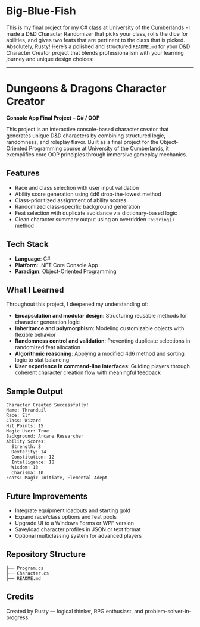 # Big-Blue-Fish
This is my final project for my C# class at University of the Cumberlands - I made a D&amp;D Character Randomizer that picks your class, rolls the dice for abilities, and gives two feats that are pertinent to the class that is picked.
Absolutely, Rusty! Here’s a polished and structured `README.md` for your D&D Character Creator project that blends professionalism with your learning journey and unique design choices:

---

# Dungeons & Dragons Character Creator  
**Console App Final Project – C# / OOP**

This project is an interactive console-based character creator that generates unique D&D characters by combining structured logic, randomness, and roleplay flavor. Built as a final project for the Object-Oriented Programming course at University of the Cumberlands, it exemplifies core OOP principles through immersive gameplay mechanics.

## Features  
- Race and class selection with user input validation  
- Ability score generation using 4d6 drop-the-lowest method  
- Class-prioritized assignment of ability scores  
- Randomized class-specific background generation  
- Feat selection with duplicate avoidance via dictionary-based logic  
- Clean character summary output using an overridden `ToString()` method

## Tech Stack  
- **Language**: C#  
- **Platform**: .NET Core Console App  
- **Paradigm**: Object-Oriented Programming  

## What I Learned  
Throughout this project, I deepened my understanding of:

- **Encapsulation and modular design**: Structuring reusable methods for character generation logic  
- **Inheritance and polymorphism**: Modeling customizable objects with flexible behavior  
- **Randomness control and validation**: Preventing duplicate selections in randomized feat allocation  
- **Algorithmic reasoning**: Applying a modified 4d6 method and sorting logic to stat balancing  
- **User experience in command-line interfaces**: Guiding players through coherent character creation flow with meaningful feedback

## Sample Output  
```text
Character Created Successfully!
Name: Thranduil
Race: Elf
Class: Wizard
Hit Points: 15
Magic User: True
Background: Arcane Researcher
Ability Scores:
  Strength: 8
  Dexterity: 14
  Constitution: 12
  Intelligence: 18
  Wisdom: 13
  Charisma: 10
Feats: Magic Initiate, Elemental Adept
```

## Future Improvements  
- Integrate equipment loadouts and starting gold  
- Expand race/class options and feat pools  
- Upgrade UI to a Windows Forms or WPF version  
- Save/load character profiles in JSON or text format  
- Optional multiclassing system for advanced players

## Repository Structure  
```
├── Program.cs
├── Character.cs
├── README.md
```

## Credits  
Created by Rusty — logical thinker, RPG enthusiast, and problem-solver-in-progress.
